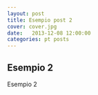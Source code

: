 ```yaml
---
layout: post
title: Esempio post 2
cover: cover.jpg
date:   2013-12-08 12:00:00
categories: pt posts
---
```


## Esempio 2

Esempio 2
